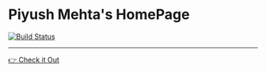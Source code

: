 # Piyush Mehta's HomePage
[![Build Status](https://travis-ci.com/piyush97/PiyushMehta.com.svg?token=g3CxDf8EXQoxGMAHdh9U&branch=master)](https://travis-ci.com/piyush97/PiyushMehta.com)

------------
[👉 Check it Out](https://piyushmehta.com)
<br/>

